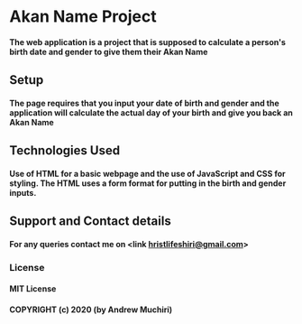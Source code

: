 # Akan Name Project
#### The web application is a project that is supposed to calculate a person's birth date and gender to give them their Akan Name
## Setup
#### The page requires that you input your date of birth and gender and the application will calculate the actual day of your birth and give you back an Akan Name
## Technologies Used
#### Use of HTML for a basic webpage and the use of JavaScript and CSS for styling. The HTML uses a form format for putting in the birth and gender inputs.
## Support and Contact details
#### For any queries contact me on <link hristlifeshiri@gmail.com>
### License 
#### MIT License
#### COPYRIGHT (c) 2020  (by Andrew Muchiri)

